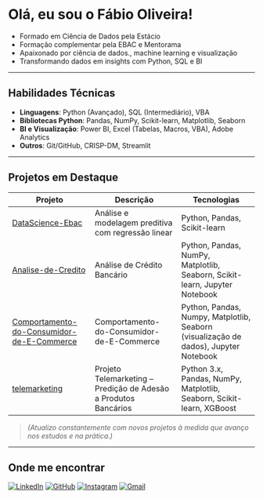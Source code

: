 # Olá, eu sou o Fábio Oliveira!

* Formado em Ciência de Dados pela Estácio
* Formação complementar pela EBAC e Mentorama
* Apaixonado por ciência de dados., machine learning e visualização
* Transformando dados em insights com Python, SQL e BI

---

## Habilidades Técnicas

- **Linguagens**: Python (Avançado), SQL (Intermediário), VBA
- **Bibliotecas Python**: Pandas, NumPy, Scikit-learn, Matplotlib, Seaborn
- **BI e Visualização**: Power BI, Excel (Tabelas, Macros, VBA), Adobe Analytics
- **Outros**: Git/GitHub, CRISP-DM, Streamlit

---

## Projetos em Destaque

| Projeto | Descrição | Tecnologias |
|--------|-----------|-------------|
| [DataScience-Ebac](https://github.com/fabiooliveira95/DataScience-Ebac) | Análise e modelagem preditiva com regressão linear | Python, Pandas, Scikit-learn |
| [Analise-de-Credito](https://github.com/fabiooliveira95/Analise-de-Credito) | Análise de Crédito Bancário | Python, Pandas, NumPy, Matplotlib, Seaborn, Scikit-learn, Jupyter Notebook |
| [Comportamento-do-Consumidor-de-E-Commerce](https://github.com/fabiooliveira95/Comportamento-do-Consumidor-de-E-Commerce) | Comportamento-do-Consumidor-de-E-Commerce | Python, Pandas, Numpy, Matplotlib, Seaborn (visualização de dados), Jupyter Notebook |
| [telemarketing](https://github.com/fabiooliveira95/telemarketing) | Projeto Telemarketing – Predição de Adesão a Produtos Bancários | Python 3.x, Pandas, NumPy, Matplotlib, Seaborn, Scikit-learn, XGBoost |


> *(Atualizo constantemente com novos projetos à medida que avanço nos estudos e na prática.)*

---

## Onde me encontrar

[![LinkedIn](https://img.shields.io/badge/LinkedIn-fabiooliveira95-blue?logo=linkedin)](https://www.linkedin.com/in/fabiooliveira95)
[![GitHub](https://img.shields.io/badge/GitHub-@fabiooliveira95-181717?logo=github)](https://github.com/fabiooliveira95)
[![Instagram](https://img.shields.io/badge/Instagram-%23E4405F?style=for-the-badge&logo=instagram&logoColor=white)](https://www.instagram.com/fabio_95oliveira/)
[![Gmail](https://img.shields.io/badge/Gmail-D14836?style=for-the-badge&logo=gmail&logoColor=red)](mailto:harlei.fabiooliveira067@gmail.com)
